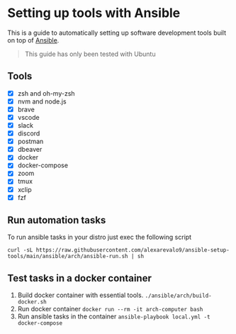 # Setting up tools with Ansible

This is a guide to automatically setting up software development tools built on top of [Ansible](https://docs.ansible.com/ansible/latest/installation_guide/intro_installation.html).

> This guide has only been tested with Ubuntu

## Tools

- [x] zsh and oh-my-zsh
- [x] nvm and node.js
- [x] brave
- [x] vscode
- [x] slack
- [x] discord
- [x] postman
- [x] dbeaver
- [x] docker
- [x] docker-compose
- [x] zoom
- [x] tmux
- [x] xclip
- [x] fzf

## Run automation tasks

To run ansible tasks in your distro just exec the following script

`curl -sL https://raw.githubusercontent.com/alexarevalo9/ansible-setup-tools/main/ansible/arch/ansible-run.sh | sh`

## Test tasks in a docker container

1. Build docker container with essential tools.
   `./ansible/arch/build-docker.sh`
2. Run docker container
   `docker run --rm -it arch-computer bash`
3. Run ansible tasks in the container
   `ansible-playbook local.yml -t docker-compose`
